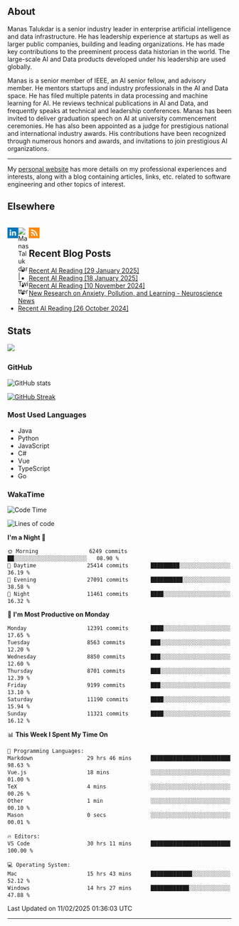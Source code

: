 ## About

Manas Talukdar is a senior industry leader in enterprise artificial intelligence and data infrastructure. He has leadership experience at startups as well as larger public companies, building and leading organizations. He has made key contributions to the preeminent process data historian in the world. The large-scale AI and Data products developed under his leadership are used globally.

Manas is a senior member of IEEE, an AI senior fellow, and advisory member. He mentors startups and industry professionals in the AI and Data space. He has filed multiple patents in data processing and machine learning for AI. He reviews technical publications in AI and Data, and frequently speaks at technical and leadership conferences. Manas has been invited to deliver graduation speech on AI at university commencement ceremonies. He has also been appointed as a judge for prestigious national and international industry awards. His contributions have been recognized through numerous honors and awards, and invitations to join prestigious AI organizations.

---

My [personal website](https://manastalukdar.github.io/) has more details on my professional experiences and interests, along with a blog containing articles, links, etc. related to software engineering and other topics of interest.

## Elsewhere

</br>

<a href="https://www.linkedin.com/in/manastalukdar" target="_blank">
  <img align="left" alt="Manas Talukdar | Linkedin" width="24px" src="https://raw.githubusercontent.com/edent/SuperTinyIcons/master/images/svg/linkedin.svg" />
</a>
<a href="https://www.twitter.com/manastalukdar" target="_blank">
  <img align="left" alt="Manas Talukdar | Twitter" width="24px" src="https://github.com/TheDudeThatCode/TheDudeThatCode/blob/master/Assets/Twitter.svg" />
</a>
<a href="https://manastalukdar.github.io/" target="_blank">
  <img align="left" alt="Manas Talukdar | Website" width="24px" src="https://github.com/edent/SuperTinyIcons/blob/master/images/svg/rss.svg" />
</a>

</br>

## Recent Blog Posts

<!-- BLOG:START -->
- [Recent AI Reading [29 January 2025]](https://manastalukdar.github.io/blog/2025/01/29/recent-ai-reading-29-january-2025/)
- [Recent AI Reading [18 January 2025]](https://manastalukdar.github.io/blog/2025/01/18/recent-ai-reading-18-january-2025/)
- [Recent AI Reading [10 November 2024]](https://manastalukdar.github.io/blog/2024/11/10/recent-ai-reading-10-november-2024/)
- [New Research on Anxiety, Pollution, and Learning - Neuroscience News](https://manastalukdar.github.io/blog/2024/11/02/neuroscience-news-research-anxiety-pollution-learning/)
- [Recent AI Reading [26 October 2024]](https://manastalukdar.github.io/blog/2024/10/26/recent-ai-reading-26-october-2024/)
<!-- BLOG:END -->

## Stats

![](https://komarev.com/ghpvc/?username=manastalukdar)

### GitHub

![GitHub stats](https://github-readme-stats.vercel.app/api?username=manastalukdar&show_icons=true&hide_border=true&hide_rank=true&hide_title=true&icon_color=79ff97&text_color=cecac3&bg_color=4d4b4b)

[![GitHub Streak](https://streak-stats.demolab.com?user=manastalukdar&hide_border=true&border_radius=4&date_format=M%20j%5B%2C%20Y%5D&background=4D4B4B)](https://git.io/streak-stats)

### Most Used Languages

- Java
- Python
- JavaScript
- C#
- Vue
- TypeScript
- Go

<!--
![Top Langs](https://github-readme-stats.vercel.app/api/top-langs/?username=manastalukdar&layout=compact&hide_border=true&hide_title=true&icon_color=79ff97&text_color=cecac3&bg_color=4d4b4b)
-->

### WakaTime

<!--START_SECTION:waka-->
![Code Time](http://img.shields.io/badge/Code%20Time-5%2C306%20hrs%2021%20mins-blue)

![Lines of code](https://img.shields.io/badge/From%20Hello%20World%20I%27ve%20Written-19.6%20million%20lines%20of%20code-blue)

**I'm a Night 🦉** 

```text
🌞 Morning                6249 commits        ██░░░░░░░░░░░░░░░░░░░░░░░   08.90 % 
🌆 Daytime                25414 commits       █████████░░░░░░░░░░░░░░░░   36.19 % 
🌃 Evening                27091 commits       ██████████░░░░░░░░░░░░░░░   38.58 % 
🌙 Night                  11461 commits       ████░░░░░░░░░░░░░░░░░░░░░   16.32 % 
```
📅 **I'm Most Productive on Monday** 

```text
Monday                   12391 commits       ████░░░░░░░░░░░░░░░░░░░░░   17.65 % 
Tuesday                  8563 commits        ███░░░░░░░░░░░░░░░░░░░░░░   12.20 % 
Wednesday                8850 commits        ███░░░░░░░░░░░░░░░░░░░░░░   12.60 % 
Thursday                 8701 commits        ███░░░░░░░░░░░░░░░░░░░░░░   12.39 % 
Friday                   9199 commits        ███░░░░░░░░░░░░░░░░░░░░░░   13.10 % 
Saturday                 11190 commits       ████░░░░░░░░░░░░░░░░░░░░░   15.94 % 
Sunday                   11321 commits       ████░░░░░░░░░░░░░░░░░░░░░   16.12 % 
```


📊 **This Week I Spent My Time On** 

```text
💬 Programming Languages: 
Markdown                 29 hrs 46 mins      █████████████████████████   98.63 % 
Vue.js                   18 mins             ░░░░░░░░░░░░░░░░░░░░░░░░░   01.00 % 
TeX                      4 mins              ░░░░░░░░░░░░░░░░░░░░░░░░░   00.26 % 
Other                    1 min               ░░░░░░░░░░░░░░░░░░░░░░░░░   00.10 % 
Mason                    0 secs              ░░░░░░░░░░░░░░░░░░░░░░░░░   00.01 % 

🔥 Editors: 
VS Code                  30 hrs 11 mins      █████████████████████████   100.00 % 

💻 Operating System: 
Mac                      15 hrs 43 mins      █████████████░░░░░░░░░░░░   52.12 % 
Windows                  14 hrs 27 mins      ████████████░░░░░░░░░░░░░   47.88 % 
```


 Last Updated on 11/02/2025 01:36:03 UTC
<!--END_SECTION:waka-->

---

<!--

**manastalukdar/manastalukdar** is a ✨ _special_ ✨ repository because its `README.md` (this file) appears on your GitHub profile.

Here are some ideas to get you started:

- 🔭 I’m currently working on ...
- 🌱 I’m currently learning ...
- 👯 I’m looking to collaborate on ...
- 🤔 I’m looking for help with ...
- 💬 Ask me about ...
- 📫 How to reach me: ...
- 😄 Pronouns: ...
- ⚡ Fun fact: ...
-->

